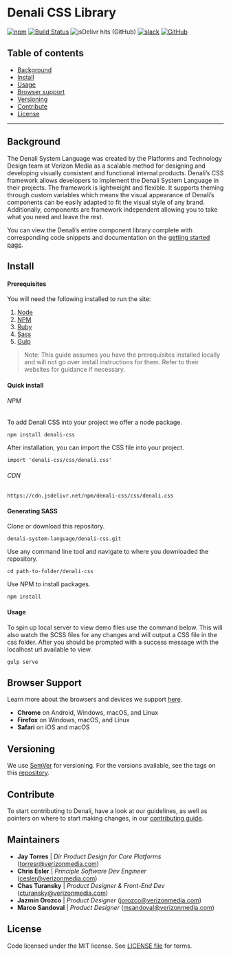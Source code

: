 # Denali CSS Library

[![npm](https://img.shields.io/npm/v/denali-css?color=red)](https://www.npmjs.com/package/denali-css)
[![Build Status][status-image]][status-url]
![jsDelivr hits (GitHub)](https://img.shields.io/jsdelivr/gh/hm/denali-design/denali-css)
[![slack](https://img.shields.io/badge/slack-Denali-3570f4.svg)](https://denali-design.slack.com/app_redirect?channel=general)
[![GitHub](https://img.shields.io/github/license/denali-design/denali-css)](https://github.com/denali-design/denali-css/blob/master/LICENSE.md)

## Table of contents
 
- [Background](#background)
- [Install](#install)
- [Usage](#usage)
- [Browser support](#browser-support)
- [Versioning](#versioning)
- [Contribute](#contribute)
- [License](#license)

---

## Background

The Denali System Language was created by the Platforms and Technology Design team at Verizon Media as a scalable method for designing and developing visually consistent and functional internal products. Denali’s CSS framework allows developers to implement the Denali System Language in their projects. The framework is lightweight and flexible. It supports theming through custom variables which means the visual appearance of Denali’s components can be easily adapted to fit the visual style of any brand. Additionally, components are framework independent allowing you to take what you need and leave the rest.

You can view the Denali’s entire component library complete with corresponding code snippets and documentation on the [getting started page](https://denali.design/docs/2/guides/get-started).

## Install

#### Prerequisites

You will need the following installed to run the site:

1. [Node](https://nodejs.org/en/)
2. [NPM](https://www.npmjs.com/)
3. [Ruby](https://www.ruby-lang.org/)
4. [Sass](http://compass-style.org/)
5. [Gulp](https://gulpjs.com/)

> Note: This guide assumes you have the prerequisites installed locally and will not go over install instructions for them. Refer to their websites for guidance if necessary.

#### Quick install

###### NPM

To add Denali CSS into your project we offer a node package.

```
npm install denali-css
```

After installation, you can import the CSS file into your project.

```
import 'denali-css/css/denali.css'
```

###### CDN

```
https://cdn.jsdelivr.net/npm/denali-css/css/denali.css
```

#### Generating SASS

Clone or download this repository.

```
denali-system-language/denali-css.git
```

Use any command line tool and navigate to where you downloaded the repository.

```
cd path-to-folder/denali-css
```

Use NPM to install packages.

```
npm install
```

#### Usage

To spin up local server to view demo files use the command below. This will also watch the SCSS files for any changes and will output a CSS file in the css folder. After you should be prompted with a success message with the localhost url available to view.

```
gulp serve
```

## Browser Support
Learn more about the browsers and devices we support [here](https://denali.design/browsers).
- **Chrome** on Android, Windows, macOS, and Linux
- **Firefox** on Windows, macOS, and Linux
- **Safari** on iOS and macOS

## Versioning

We use [SemVer](http://semver.org/) for versioning. For the versions available, see the tags on this [repository](https://github.com/denali-design/denali-css/tags).

## Contribute

To start contributing to Denali, have a look at our guidelines, as well as pointers on where to start making changes, in our [contributing guide](https://github.com/denali-design/denali-css/blob/master/CONTRIBUTE.md).

## Maintainers

- **Jay Torres** | _Dir Product Design for Core Platforms_ (torresr@verizonmedia.com)
- **Chris Esler** | _Principle Software Dev Engineer_ (cesler@verizonmedia.com)
- **Chas Turansky** | _Product Designer & Front-End Dev_ (cturansky@verizonmedia.com)
- **Jazmin Orozco** | _Product Designer_ (jorozco@verizonmedia.com)
- **Marco Sandoval** | _Product Designer_ (msandoval@verizonmedia.com)

## License

Code licensed under the MIT license. See [LICENSE file](https://github.com/denali-design/denali-css/blob/master/LICENSE.md) for terms.

[status-image]: https://cd.screwdriver.cd/pipelines/3067/badge
[status-url]: https://cd.screwdriver.cd/pipelines/3067
